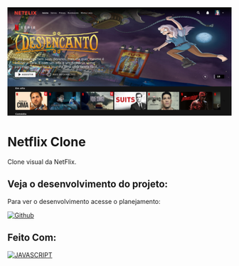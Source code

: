 <img src="/src/assets/Screenshot 2022-01-11 at 15-04-37 Netflix.png" alt="Netflix">

# Netflix Clone

Clone visual da NetFlix.

## Veja o desenvolvimento do projeto:

Para ver o desenvolvimento acesse o planejamento:

[![Github](https://img.shields.io/badge/GitHub-100000?style=for-the-badge&logo=github&logoColor=white)](https://github.com/Dopaminado/Netflix-Clone)

## Feito Com:
[![JAVASCRIPT](https://img.shields.io/badge/JavaScript-F7DF1E?style=for-the-badge&logo=javascript&logoColor=black)](https://developer.mozilla.org/pt-BR/docs/Web/JavaScript)

